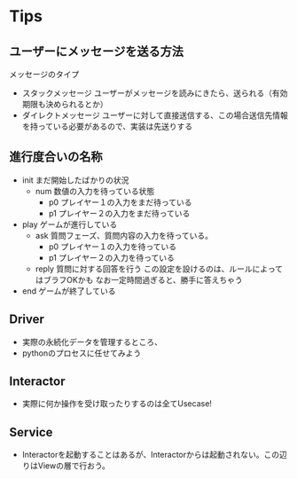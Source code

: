 # Tips

## ユーザーにメッセージを送る方法
メッセージのタイプ
- スタックメッセージ
	ユーザーがメッセージを読みにきたら、送られる（有効期限も決められるとか）
- ダイレクトメッセージ
	ユーザーに対して直接送信する、この場合送信先情報を持っている必要があるので、実装は先送りする

## 進行度合いの名称
- init
	まだ開始したばかりの状況
	- num
		数値の入力を待っている状態
		- p0
			プレイヤー１の入力をまだ待っている
		- p1
			プレイヤー２の入力をまだ待っている
- play
	ゲームが進行している
	- ask
		質問フェーズ、質問内容の入力を待っている。
		- p0
			プレイヤー１の入力を待っている
		- p1
			プレイヤー２の入力を待っている
	- reply
		質問に対する回答を行う
		この設定を設けるのは、ルールによってはブラフOKかも
		なお一定時間過ぎると、勝手に答えちゃう
- end
	ゲームが終了している

## Driver
- 実際の永続化データを管理するところ、
- pythonのプロセスに任せてみよう

## Interactor
- 実際に何か操作を受け取ったりするのは全てUsecase!

## Service
- Interactorを起動することはあるが、Interactorからは起動されない。この辺りはViewの層で行おう。